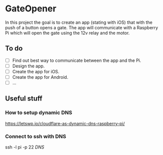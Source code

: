 # GateOpener
In this project the goal is to create an app (stating with iOS) that with the push of a button opens a gate.
The app will communicate with a Raspberry Pi which will open the gate using the 12v relay and the motor.

## To do
- [ ] Find out best way to communicate between the app and the Pi.
- [ ] Design the app.
- [ ] Create the app for iOS.
- [ ] Create the app for Android.
- [ ] ...

## Useful stuff
### How to setup dynamic DNS
https://letswp.io/cloudflare-as-dynamic-dns-raspberry-pi/
### Connect to ssh with DNS
ssh -l pi -p 22 *DNS*
